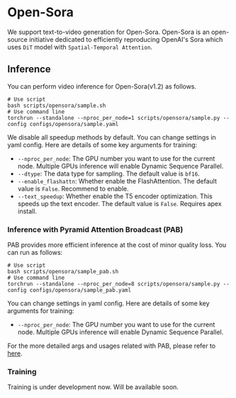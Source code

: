 # Open-Sora

We support text-to-video generation for Open-Sora. Open-Sora is an open-source initiative dedicated to efficiently reproducing OpenAI's Sora which uses `DiT` model with `Spatial-Temporal Attention`.


## Inference

You can perform video inference for Open-Sora(v1.2) as follows.

```shell
# Use script
bash scripts/opensora/sample.sh
# Use command line
torchrun --standalone --nproc_per_node=1 scripts/opensora/sample.py --config configs/opensora/sample.yaml
```

We disable all speedup methods by default. You can change settings in yaml config. Here are details of some key arguments for training:

- `--nproc_per_node`: The GPU number you want to use for the current node. Multiple GPUs inference will enable Dynamic Sequence Parallel.
- `--dtype`: The data type for sampling. The default value is `bf16`.
- `--enable_flashattn`: Whether enable the FlashAttention. The default value is `False`. Recommend to enable.
- `--text_speedup`: Whether enable the T5 encoder optimization. This speeds up the text encoder. The default value is `False`. Requires apex install.

### Inference with Pyramid Attention Broadcast (PAB)

PAB provides more efficient inference at the cost of minor quality loss. You can run as follows:

```shell
# Use script
bash scripts/opensora/sample_pab.sh
# Use command line
torchrun --standalone --nproc_per_node=8 scripts/opensora/sample.py --config configs/opensora/sample_pab.yaml
```

You can change settings in yaml config. Here are details of some key arguments for training:

- `--nproc_per_node`: The GPU number you want to use for the current node. Multiple GPUs inference will enable Dynamic Sequence Parallel.

For the more detailed args and usages related with PAB, please refer to [here](./docs/pab.md).

### Training

Training is under development now. Will be available soon.
